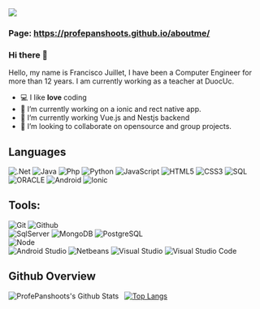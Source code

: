 <img src="https://komarev.com/ghpvc/?username=ProfePanshoots">

### Page: https://profepanshoots.github.io/aboutme/ 

### Hi there 👋
Hello, my name is Francisco Juillet, I have been a Computer Engineer for more than 12 years. I am currently working as a teacher at DuocUc.

- 💻 I like **love** coding
- 🔭 I’m currently working on a ionic and rect native app.
- 🌱 I’m currently working Vue.js and Nestjs backend
- 👯 I’m looking to collaborate on opensource and group projects.

<!--
 ## Connect with me:

[<img align="left" alt="ProfePanshoots" width="22px" src="https://raw.githubusercontent.com/iconic/open-iconic/master/svg/globe.svg" />][website]
[<img align="left" alt="Panshoots | Instagram" width="22px" src="https://cdn.jsdelivr.net/npm/simple-icons@v3/icons/instagram.svg" />][instagram]
-->


## Languages

![.Net](https://img.shields.io/badge/-.Net-000000?style=flat&logo=.net)
![Java](https://img.shields.io/badge/-Java-000000?style=flat&logo=java)
![Php](https://img.shields.io/badge/-Php-000000?style=flat&logo=php)
![Python](https://img.shields.io/badge/-Python-000000?style=flat&logo=python)
![JavaScript](https://img.shields.io/badge/-JavaScript-000000?style=flat&logo=javascript)
![HTML5](https://img.shields.io/badge/-HTML5-000000?style=flat&logo=html5)
![CSS3](https://img.shields.io/badge/-CSS-000000?style=flat&logo=css3)
![SQL](https://img.shields.io/badge/-SQL-000000?style=flat&logo=mysql)
![ORACLE](https://img.shields.io/badge/-Oracle-000000?style=flat&logo=oracle)
![Android](https://img.shields.io/badge/-Android-000000?style=flat&logo=android)
![Ionic](https://img.shields.io/badge/-Ionic-000000?style=flat&logo=ionic)



## Tools:

![Git](https://img.shields.io/badge/-Git-000000?style=flat&logo=git)
![Github](https://img.shields.io/badge/-Github-000000?style=flat&logo=github) <br />
![SqlServer](https://img.shields.io/badge/-SqlServer-000000?style=flat&logo=mysql)
![MongoDB](https://img.shields.io/badge/-MongoDB-000000?style=flat&logo=mongodb)
![PostgreSQL](https://img.shields.io/badge/-PostgreSQL-000000?style=flat&logo=postgresql) <br />
![Node](https://img.shields.io/badge/-Node-000000?style=flat&logo=node.js) <br />
![Android Studio](https://img.shields.io/badge/-AndroidStudio-000000?style=flat&logo=android)
![Netbeans](https://img.shields.io/badge/-Netbeans-000000?style=flat&logo=java)
![Visual Studio](https://img.shields.io/badge/-VisualStudio-000000?style=flat&logo=.net)
![Visual Studio Code](https://img.shields.io/badge/-VisualStudioCode-000000?style=flat&logo=.net)

## Github Overview

<img align="left" alt="ProfePanshoots's Github Stats" src="https://github-readme-stats.vercel.app/api?username=ProfePanshoots&show_icons=true" />    &nbsp;
[![Top Langs](https://github-readme-stats.vercel.app/api/top-langs/?username=ProfePanshoots)](https://github.com/anuraghazra/github-readme-stats) 
